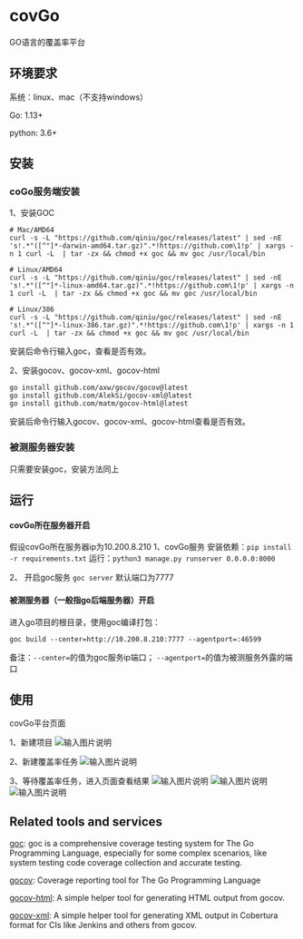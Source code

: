 # covGo

GO语言的覆盖率平台


## 环境要求
系统：linux、mac（不支持windows）

Go: 1.13+

python: 3.6+

## 安装
### coGo服务端安装
1、安装GOC
```
# Mac/AMD64
curl -s -L "https://github.com/qiniu/goc/releases/latest" | sed -nE 's!.*"([^"]*-darwin-amd64.tar.gz)".*!https://github.com\1!p' | xargs -n 1 curl -L  | tar -zx && chmod +x goc && mv goc /usr/local/bin

# Linux/AMD64
curl -s -L "https://github.com/qiniu/goc/releases/latest" | sed -nE 's!.*"([^"]*-linux-amd64.tar.gz)".*!https://github.com\1!p' | xargs -n 1 curl -L  | tar -zx && chmod +x goc && mv goc /usr/local/bin

# Linux/386
curl -s -L "https://github.com/qiniu/goc/releases/latest" | sed -nE 's!.*"([^"]*-linux-386.tar.gz)".*!https://github.com\1!p' | xargs -n 1 curl -L  | tar -zx && chmod +x goc && mv goc /usr/local/bin

```
安装后命令行输入goc，查看是否有效。

2、安装gocov、gocov-xml、gocov-html
```
go install github.com/axw/gocov/gocov@latest
go install github.com/AlekSi/gocov-xml@latest
go install github.com/matm/gocov-html@latest
```
安装后命令行输入gocov、gocov-xml、gocov-html查看是否有效。
### 被测服务器安装
只需要安装goc，安装方法同上

## 运行
#### covGo所在服务器开启
假设covGo所在服务器ip为10.200.8.210
1、covGo服务
安装依赖：`pip install -r requirements.txt`
运行：`python3 manage.py runserver 0.0.0.0:8000`

2、 开启goc服务
```goc server```  默认端口为7777
#### 被测服务器（一般指go后端服务器）开启
进入go项目的根目录，使用goc编译打包：
```
goc build --center=http://10.200.8.210:7777 --agentport=:46599
```
备注：`--center=`的值为goc服务ip端口； `--agentport=`的值为被测服务外露的端口


## 使用
covGo平台页面

1、新建项目
![输入图片说明](doccreateProject.png)


2、新建覆盖率任务
![输入图片说明](doccreateCovTask.png)


3、等待覆盖率任务，进入页面查看结果
![输入图片说明](doccovTaskList.png)
![输入图片说明](doccovHtmlList.png)
![输入图片说明](doccovHtml.png)
## Related tools and services

[goc](https://github.com/qiniu/goc):
goc is a comprehensive coverage testing system for The Go Programming Language, especially for some complex scenarios, like system testing code coverage collection and accurate testing.

[gocov](https://github.com/axw/gocov):
Coverage reporting tool for The Go Programming Language

[gocov-html](https://github.com/matm/gocov-html):
A simple helper tool for generating HTML output from gocov.

[gocov-xml](https://github.com/AlekSi/gocov-xml):
A simple helper tool for generating XML output in Cobertura format for CIs like Jenkins and others from gocov. 
